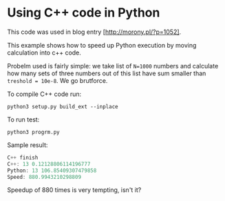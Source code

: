 # Using C++ code in Python

This code was used in blog entry [http://morony.pl/?p=1052].

This example shows how to speed up Python execution by moving calculation into c++ code. 

Probelm used is fairly simple: we take list of `N=1000` numbers and calculate how many sets of three numbers out of this list have sum smaller than `treshold = 10e-8`. We go brutforce. 

To compile C++ code run:
```
python3 setup.py build_ext --inplace
```

To run test:
```
python3 progrm.py
```

Sample result:
```C++ start
C++ finish
C++: 13 0.12128806114196777
Python: 13 106.85409307479858
Speed: 880.9943210298809
```

Speedup of 880 times is very tempting, isn't it?